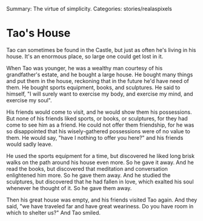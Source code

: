 Summary: The virtue of simplicity.
Categories: stories/realaspixels

# Tao's House

Tao can sometimes be found in the Castle, but just as often he's living in his house. It's an enormous place, so large one could get lost in it.

When Tao was younger, he was a wealthy man courtesy of his grandfather's estate, and he bought a large house. He bought many things and put them in the house, reckoning that in the future he'd have need of them. He bought sports equipment, books, and sculptures. He said to himself, "I will surely want to exercise my body, and exercise my mind, and exercise my soul".

His friends would come to visit, and he would show them his possessions. But none of his friends liked sports, or books, or sculptures, for they had come to see him as a friend. He could not offer them friendship, for he was so disappointed that his wisely-gathered possessions were of no value to them. He would say, "have I nothing to offer you here?" and his friends would sadly leave.

He used the sports equipment for a time, but discovered he liked long brisk walks on the path around his house even more. So he gave it away. And he read the books, but discovered that meditation and conversation enlightened him more. So he gave them away. And he studied the sculptures, but discovered that he had fallen in love, which exalted his soul whenever he thought of it. So he gave them away.

Then his great house was empty, and his friends visited Tao again. And they said, "we have traveled far and have great weariness. Do you have room in which to shelter us?" And Tao smiled.
